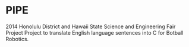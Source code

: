 # PIPE
2014 Honolulu District and Hawaii State Science and Engineering Fair Project
Project to translate English language sentences into C for Botball Robotics. 
